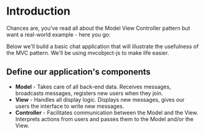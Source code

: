# Introduction #

Chances are, you've read all about the Model View Controller pattern but want a real-world example - here you go:

Below we'll build a basic chat application that will illustrate the usefulness of the MVC pattern. We'll be using mvcobject-js to make life easier.

## Define our application's components ##
  * **Model** - Takes care of all back-end data. Receives messages, broadcasts messages, registers new users when they join.
  * **View** - Handles all display logic. Displays new messages, gives our users the interface to write new messages.
  * **Controller** - Facilitates communication between the Model and the View. Interprets actions from users and passes them to the Model and/or the View.